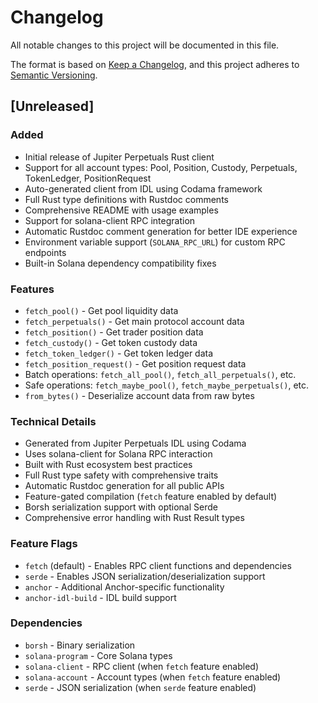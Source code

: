 # Changelog

All notable changes to this project will be documented in this file.

The format is based on [Keep a Changelog](https://keepachangelog.com/en/1.0.0/),
and this project adheres to [Semantic Versioning](https://semver.org/spec/v2.0.0.html).

## [Unreleased]

### Added
- Initial release of Jupiter Perpetuals Rust client
- Support for all account types: Pool, Position, Custody, Perpetuals, TokenLedger, PositionRequest
- Auto-generated client from IDL using Codama framework
- Full Rust type definitions with Rustdoc comments
- Comprehensive README with usage examples
- Support for solana-client RPC integration
- Automatic Rustdoc comment generation for better IDE experience
- Environment variable support (`SOLANA_RPC_URL`) for custom RPC endpoints
- Built-in Solana dependency compatibility fixes

### Features
- `fetch_pool()` - Get pool liquidity data
- `fetch_perpetuals()` - Get main protocol account data
- `fetch_position()` - Get trader position data
- `fetch_custody()` - Get token custody data
- `fetch_token_ledger()` - Get token ledger data
- `fetch_position_request()` - Get position request data
- Batch operations: `fetch_all_pool()`, `fetch_all_perpetuals()`, etc.
- Safe operations: `fetch_maybe_pool()`, `fetch_maybe_perpetuals()`, etc.
- `from_bytes()` - Deserialize account data from raw bytes

### Technical Details
- Generated from Jupiter Perpetuals IDL using Codama
- Uses solana-client for Solana RPC interaction
- Built with Rust ecosystem best practices
- Full Rust type safety with comprehensive traits
- Automatic Rustdoc generation for all public APIs
- Feature-gated compilation (`fetch` feature enabled by default)
- Borsh serialization support with optional Serde
- Comprehensive error handling with Rust Result types

### Feature Flags
- `fetch` (default) - Enables RPC client functions and dependencies
- `serde` - Enables JSON serialization/deserialization support
- `anchor` - Additional Anchor-specific functionality
- `anchor-idl-build` - IDL build support

### Dependencies
- `borsh` - Binary serialization
- `solana-program` - Core Solana types
- `solana-client` - RPC client (when `fetch` feature enabled)
- `solana-account` - Account types (when `fetch` feature enabled)
- `serde` - JSON serialization (when `serde` feature enabled)
